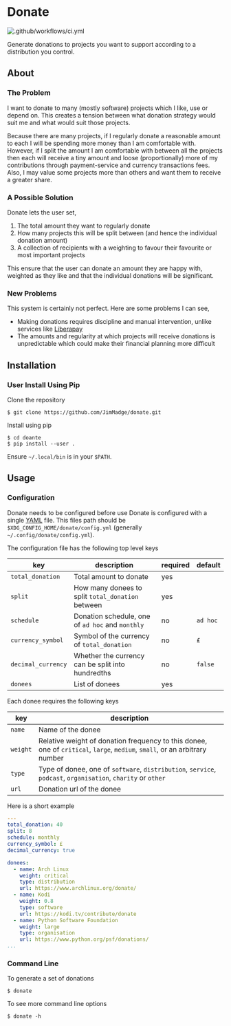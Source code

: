 # Donate
![.github/workflows/ci.yml](https://github.com/JimMadge/donate/workflows/.github/workflows/ci.yml/badge.svg)

Generate donations to projects you want to support according to a distribution
you control.

## About
### The Problem

I want to donate to many (mostly software) projects which I like, use or depend
on. This creates a tension between what donation strategy would suit me and what
would suit those projects.

Because there are many projects, if I regularly donate a reasonable amount to
each I will be spending more money than I am comfortable with. However, if I
split the amount I am comfortable with between all the projects then each will
receive a tiny amount and loose (proportionally) more of my contributions
through payment-service and currency transactions fees. Also, I may value some
projects more than others and want them to receive a greater share.

### A Possible Solution

Donate lets the user set,

1. The total amount they want to regularly donate
1. How many projects this will be split between (and hence the individual
   donation amount)
1. A collection of recipients with a weighting to favour their favourite or most
   important projects

This ensure that the user can donate an amount they are happy with, weighted
as they like and that the individual donations will be significant.

### New Problems

This system is certainly not perfect. Here are some problems I can see,

- Making donations requires discipline and manual intervention, unlike services
  like [Liberapay](https://liberapay.com/)
- The amounts and regularity at which projects will receive donations is
  unpredictable which could make their financial planning more difficult

## Installation
### User Install Using Pip

Clone the repository
```
$ git clone https://github.com/JimMadge/donate.git
```
Install using pip
```
$ cd doante
$ pip install --user .
```
Ensure `~/.local/bin` is in your `$PATH`.

## Usage
### Configuration

Donate needs to be configured before use Donate is configured with a single
[YAML](https://yaml.org/) file. This files path should be
`$XDG_CONFIG_HOME/donate/config.yml` (generally `~/.config/donate/config.yml`).

The configuration file has the following top level keys

| key                | description                                        | required | default  |
| ---                | ---                                                | ---      | ---      |
| `total_donation`   | Total amount to donate                             | yes      |          |
| `split`            | How  many donees to split `total_donation` between | yes      |          |
| `schedule`         | Donation schedule, one of `ad hoc` and `monthly`   | no       | `ad hoc` |
| `currency_symbol`  | Symbol of the currency of `total_donation`         | no       | `£`      |
| `decimal_currency` | Whether the currency can be split into hundredths  | no       | `false`  |
| `donees`           | List of donees                                     | yes      |          |

Each donee requires the following keys

| key      | description                                                                                                                |
| ---      | ---                                                                                                                        |
| `name`   | Name of the donee                                                                                                          |
| `weight` | Relative weight of donation frequency to this donee, one of `critical`, `large`, `medium`, `small`, or an arbitrary number |
| `type`   | Type of donee, one of `software`, `distribution`, `service`, `podcast`, `organisation`, `charity` or `other`               |
| `url`    | Donation url of the donee                                                                                                  |

Here is a short example

```yaml
---
total_donation: 40
split: 8
schedule: monthly
currency_symbol: £
decimal_currency: true

donees:
  - name: Arch Linux
    weight: critical
    type: distribution
    url: https://www.archlinux.org/donate/
  - name: Kodi
    weight: 0.8
    type: software
    url: https://kodi.tv/contribute/donate
  - name: Python Software Foundation
    weight: large
    type: organisation
    url: https://www.python.org/psf/donations/
...
```

### Command Line

To generate a set of donations

```
$ donate
```

To see more command line options

```
$ donate -h
```
